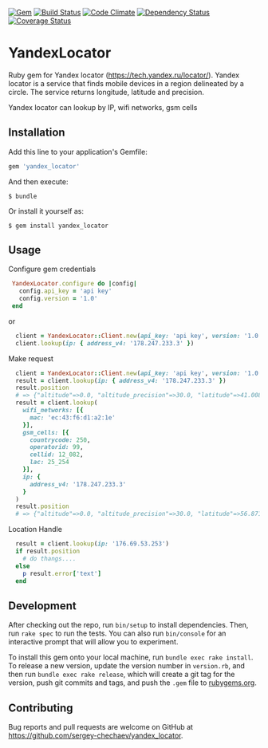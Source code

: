 [![Gem](https://img.shields.io/gem/v/yandex_locator.svg?style=flat-square)](https://rubygems.org/gems/yandex_locator)
[![Build Status](https://travis-ci.org/sergey-chechaev/yandex_locator.svg?branch=master)](https://travis-ci.org/sergey-chechaev/yandex_locator)
[![Code Climate](https://codeclimate.com/github/sergey-chechaev/yandex_locator.svg)](https://codeclimate.com/github/sergey-chechaev/yandex_locator)
[![Dependency Status](https://www.versioneye.com/user/projects/57bf6ec8968d640033602245/badge.svg?style=flat-square)](https://www.versioneye.com/user/projects/57bf6ec8968d640033602245)
[![Coverage Status](https://coveralls.io/repos/github/sergey-chechaev/yandex_locator/badge.svg)](https://coveralls.io/github/sergey-chechaev/yandex_locator)

# YandexLocator

Ruby gem for Yandex locator (https://tech.yandex.ru/locator/). Yandex locator is a service that finds mobile devices in a region delineated by a circle. The service returns longitude, latitude and precision. 

Yandex locator can lookup by IP, wifi networks, gsm cells

## Installation

Add this line to your application's Gemfile:

```ruby
gem 'yandex_locator'
```

And then execute:

    $ bundle

Or install it yourself as:

    $ gem install yandex_locator

## Usage

Configure gem credentials 

```ruby
 YandexLocator.configure do |config|
   config.api_key = 'api key'
   config.version = '1.0'
 end
```
or

```ruby
  client = YandexLocator::Client.new(api_key: 'api key', version: '1.0')
  client.lookup(ip: { address_v4: '178.247.233.3' })
```
Make request

```ruby
  client = YandexLocator::Client.new(api_key: 'api key', version: '1.0')
  result = client.lookup(ip: { address_v4: '178.247.233.3' })
  result.position
  # => {"altitude"=>0.0, "altitude_precision"=>30.0, "latitude"=>41.00892639160156, "longitude"=>28.96711158752441, "precision"=>100000.0, "type"=>"ip"}
  result = client.lookup(
    wifi_networks: [{
      mac: 'ec:43:f6:d1:a2:1e'
    }],
    gsm_cells: [{
      countrycode: 250,
      operatorid: 99,
      cellid: 12_082,
      lac: 25_254
    }],
    ip: {
      address_v4: '178.247.233.3'
    }
  )
  result.position
  # => {"altitude"=>0.0, "altitude_precision"=>30.0, "latitude"=>56.87141036987305, "longitude"=>60.61107635498047, "precision"=>1066.041137695312, "type"=>"gsm"}
```
Location Handle
```ruby
  result = client.lookup(ip: '176.69.53.253')
  if result.position
    # do thangs....
  else
    p result.error['text']
  end
```




## Development

After checking out the repo, run `bin/setup` to install dependencies. Then, run `rake spec` to run the tests. You can also run `bin/console` for an interactive prompt that will allow you to experiment.

To install this gem onto your local machine, run `bundle exec rake install`. To release a new version, update the version number in `version.rb`, and then run `bundle exec rake release`, which will create a git tag for the version, push git commits and tags, and push the `.gem` file to [rubygems.org](https://rubygems.org/gems/yandex_locator).

## Contributing

Bug reports and pull requests are welcome on GitHub at https://github.com/sergey-chechaev/yandex_locator.

